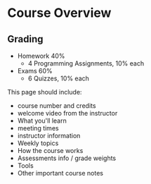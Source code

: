 # Course Overview

## Grading

- Homework 40%
  - 4 Programming Assignments, 10% each
- Exams 60%
  - 6 Quizzes, 10% each

This page should include:

- course number and credits
- welcome video from the instructor
- What you'll learn
- meeting times
- instructor information
- Weekly topics
- How the course works
- Assessments info / grade weights
- Tools
- Other important course notes
